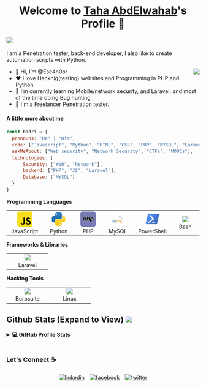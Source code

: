 
<p align="center">
  <h1 align="center">Welcome to <a href="https://github.com/Esc4n0or">Taha AbdElwahab</a>'s Profile 👋</h1>
</p>
<p>
  <a href="https://github.com/DenverCoder1/readme-typing-svg"><img src="https://readme-typing-svg.herokuapp.com?&font=IBM+Plex+Sans&color=abcdef&size=20&lines=Welcome+to+my+GitHub+Profile!;I'm+a+back-end+Developer;I'm+a+Penetration+Tester" /></a>
</p>

<p>I am a Penetration tester, back-end developer, I also like to create automation scripts with Python.</p>
<img align="right" src="https://media.giphy.com/media/M9gbBd9nbDrOTu1Mqx/giphy.gif">
<ul>
  <li>👋 Hi, I’m @Esc4n0or</li>
  <li>❤️ I love Hacknig(testing) websites and Programming in PHP and Python.</li>
  <li>🌱 I’m currently learning Mobile/network security, and Laravel, and most of the time doing Bug hunting .</li>
  <li>💼 I'm a  Freelancer Penetration tester.</li>
</ul>

#### A little more about me
```javascript
const badri = {
  pronouns: "He" | "Him",
  code: ["Javascript", "Python", "HTML", "CSS", "PHP", "MYSQL", "Laravel"],
  askMeAbout: ["Web security", "Network Security", "CTFs", "MOOCs"],
  technologies: {
      Security: ["Web", "Network"],
      backend: ["PHP", "JS", "Laravel"],
      Database: ["MYSQL"]
  }
}
```

**Programming Languages**

<table>
  <tr>
    <td align="center" width="96">
      <a>
        <img src="svgs/javascript-svgrepo-com.svg" width="40"/>
      </a>
      <br>JavaScript
    </td>
    <td align="center" width="96">
      <a>
        <img src="svgs/python-svgrepo-com.svg" width="40"/>
      </a>
      <br>Python
    </td>
    <td align="center" width="96">
      <a>
        <img src="svgs/php-svgrepo-com.svg" width="40"/>
      </a>
      <br>PHP
    </td>
	  <td align="center" width="96">
      <a>
        <img src="svgs/mysql-logo-svgrepo-com.svg" width="40"/>
      </a>
      <br>MySQL
    </td>
	  <td align="center" width="96">
      <a>
        <img src="svgs/powershell-svgrepo-com.svg" width="40"/>
      </a>
      <br>PowerShell
    </td>
    <td align="center" width="96">
      <a>
        <img src="https://cdn.icon-icons.com/icons2/2699/PNG/512/gnu_bash_logo_icon_170079.png" width="40"/>
      </a>
      <br>Bash
    </td>
  </tr>
</table>

**Frameworks & Libraries**

<table>
  <tr>
    <td align="center" width="96">
      <a>
        <img src="https://github.com/laravel/art/blob/master/laravel-logo.png" width="40"/>
      </a>
      <br>Laravel
    </td>
  </tr>
</table>

**Hacking Tools**

<table>
  <tr>
    <td align="center" width="96">
      <a>
        <img src="https://cdn.icon-icons.com/icons2/1735/PNG/512/burpsuite_113238.png" width="40"/>
      </a>
      <br>Burpsuite
    </td>
    <td align="center" width="96">
      <a>
        <img src="https://cdn.icon-icons.com/icons2/1159/PNG/256/linux_81610.png" width="40"/>
      </a>
      <br>Linux
  </td>	
  </tr>
</table>
<h2> Github Stats (Expand to View) <img src = "https://i.pinimg.com/originals/65/c4/f4/65c4f452571be1261e9c623f7da488ac.gif" width = 35px> </h2>

<details> 
  <summary><b>💻 GitHub Profile Stats</b></summary>
  <br/>
  <p align="center">
    <a href="https://github.com/anuraghazra/github-readme-stats"><img alt="Esc4n0r's Github Stats" src="https://github-readme-stats.vercel.app/api?username=Esc4n0or&show_icons=true&count_private=true&theme=algolia" height="192px"/></a>
<br/>
  &nbsp;
	  <img src="https://github-readme-stats.vercel.app/api/top-langs?username=Esc4n0or&show_icons=true&locale=en&layout=compact&theme=algolia" alt="Esc4n0or" height="192px"/>
  <br/>
  </p>
</details>


<br/>


### Let's Connect :coffee:

<p align="center">
	<a href="https://www.linkedin.com/in/taha-abdelwahab-18b4621bb/"><img alt="linkedin" width="10%" style="padding:5px" src="https://img.icons8.com/clouds/100/000000/linkedin.png"/></a>
	<a href="https://www.facebook.com/Esc4n00r/"><img alt="facebook" width="10%" style="padding:5px" src="https://img.icons8.com/clouds/100/000000/facebook-new.png"/></a>
	<a href="https://twitter.com/Esc4n0r_8"><img alt="twitter" width="10%" style="padding:5px" src="https://img.icons8.com/clouds/100/000000/instagram.png"/></a>
</p>
